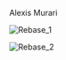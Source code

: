 Alexis Murari

![Rebase_1](https://user-images.githubusercontent.com/60163267/133807657-f8a2cfd2-ff4a-4ac7-bf44-5bba22fdfc12.PNG)

![Rebase_2](https://user-images.githubusercontent.com/60163267/133807676-93a22899-0c99-48f6-b4f3-06bb53615527.PNG)
